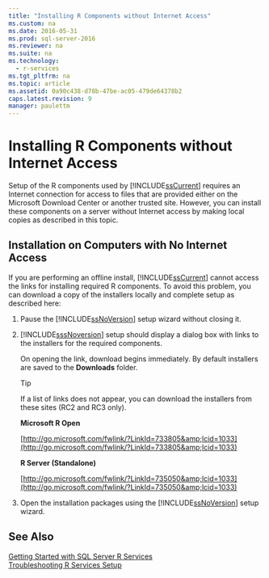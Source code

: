 ```yaml
---
title: "Installing R Components without Internet Access"
ms.custom: na
ms.date: 2016-05-31
ms.prod: sql-server-2016
ms.reviewer: na
ms.suite: na
ms.technology: 
  - r-services
ms.tgt_pltfrm: na
ms.topic: article
ms.assetid: 0a90c438-d78b-47be-ac05-479de64378b2
caps.latest.revision: 9
manager: paulettm
---
```

# Installing R Components without Internet Access
Setup of the R components used by [!INCLUDE[ssCurrent](../../Topics/TopicNameContainA/includes/ssCurrent_md.md)] requires an Internet connection for access to files that are provided either on the Microsoft Download Center or another trusted site. However, you can install these components on a server without Internet access by making local copies as described in this topic.  
  
## Installation on Computers with No Internet Access  
 If you are performing an offline install, [!INCLUDE[ssCurrent](../../Topics/TopicNameContainA/includes/ssCurrent_md.md)] cannot access the links for installing required R components. To avoid this problem, you can download a copy of the installers locally and complete setup as described here:  
  
1.  Pause the [!INCLUDE[ssNoVersion](../../Topics/TopicNameContainA/includes/ssNoVersion_md.md)] setup wizard without closing it.  
  
2.  [!INCLUDE[sssNoversion]()] setup should display a dialog box with links to the installers for the required components.  
  
     On opening the link, download begins immediately. By default installers are saved to the **Downloads** folder.  
  
    > [!TIP]  
    >  If a list of links does not appear, you can download the installers from these sites (RC2 and RC3 only).  
    >   
    >  **Microsoft R Open**  
    >   
    >  [http://go.microsoft.com/fwlink/?LinkId=733805&amp;lcid=1033](http://go.microsoft.com/fwlink/?LinkId=733805&amp;lcid=1033)  
    >   
    >  **R Server (Standalone)**  
    >   
    >  [http://go.microsoft.com/fwlink/?LinkId=735050&amp;lcid=1033](http://go.microsoft.com/fwlink/?LinkId=735050&amp;lcid=1033)  
  
3.  Open the installation packages using the [!INCLUDE[ssNoVersion](../../Topics/TopicNameContainA/includes/ssNoVersion_md.md)] setup wizard.  
  
## See Also  
 [Getting Started with SQL Server R Services](../../Topics/TopicNameNotContainA/Getting-Started-with-SQL-Server-R-Services.md)   
 [Troubleshooting R Services Setup](../../Topics/TopicNameNotContainA/Troubleshooting-R-Services-Setup.md)